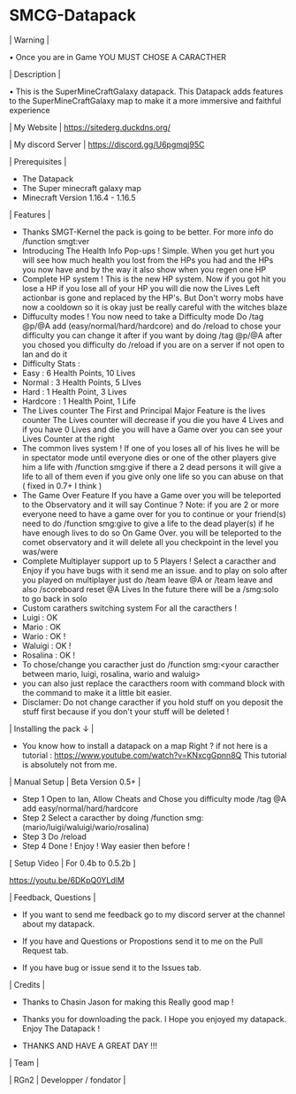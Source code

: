 # SMCG-Datapack

| Warning |

• Once you are in Game YOU MUST CHOSE A CARACTHER

| Description |

• This is the SuperMineCraftGalaxy datapack. This Datapack adds features to the SuperMineCraftGalaxy map to make it a more immersive and faithful experience

| My Website | https://sitederg.duckdns.org/

| My discord Server | https://discord.gg/U6pgmqj95C

| Prerequisites |

- The Datapack
- The Super minecraft galaxy map
- Minecraft Version 1.16.4 - 1.16.5

| Features |

- Thanks SMGT-Kernel the pack is going to be better. For more info do /function smgt:ver
- Introducing The Health Info Pop-ups ! Simple. When you get hurt you will see how much health you lost from the HPs you had and the HPs you now have and by the way it also show when you regen one HP
- Complete HP system ! This is the new HP system. Now if you got hit you lose a HP if you lose all of your HP you will die now the Lives Left actionbar is gone and replaced by the HP's. But Don't worry mobs have now a cooldown so it is okay just be really careful with the witches blaze
- Diffuculty modes ! You now need to take a Difficulty mode Do /tag @p/@A add (easy/normal/hard/hardcore) and do /reload to chose your difficulty you can change it after if you want by doing /tag @p/@A after you chosed you difficulty do /reload if you are on a server if not open to lan and do it
- Difficulty Stats :
 - Easy : 6 Health Points, 10 Lives
 - Normal : 3 Health Points, 5 LIves
 - Hard : 1 Health Point, 3 Lives
 - Hardcore : 1 Health Point, 1 Life
- The Lives counter The First and Principal Major Feature is the lives counter The Lives counter will decrease if you die you have 4 Lives and if you have 0 Lives and die you will have a Game over you can see your Lives Counter at the right
- The common lives system ! If one of you loses all of his lives he will be in spectator mode until everyone dies or one of the other players give him a life with /function smg:give if there a 2 dead persons it will give a life to all of them even if you give only one life so you can abuse on that ( fixed in 0.7+ I think )
- The Game Over Feature If you have a Game over you will be teleported to the Observatory and it will say Continue ? Note: if you are 2 or more everyone need to have a game over for you to continue or your friend(s) need to do /function smg:give to give a life to the dead player(s) if he have enough lives to do so On Game Over. you will be teleported to the comet observatory and it will delete all you checkpoint in the level you was/were
- Complete Multiplayer support up to 5 Players ! Select a caracther and Enjoy if you have bugs with it send me an issue. and to play on solo after you played on multiplayer just do /team leave @A or /team leave and also /scoreboard reset @A Lives In the future there will be a /smg:solo to go back in solo
- Custom carathers switching system For all the caracthers !
 - Luigi : OK
 - Mario : OK
 - Wario : OK !
 - Waluigi : OK !
 - Rosalina : OK !
- To chose/change you caracther just do /function smg:<your caracther between mario, luigi, rosalina, wario and waluig>
 - you can also just replace the caracthers room with command block with the command to make it a little bit easier.
 - Disclamer: Do not change caracther if you hold stuff on you deposit the stuff first because if you don't your stuff will be deleted !

| Installing the pack ↓ |

- You know how to install a datapack on a map Right ?
if not here is a tutorial : https://www.youtube.com/watch?v=KNxcgGpnn8Q
This tutorial is absolutely not from me.

| Manual Setup | Beta Version 0.5+ |

- Step 1
Open to lan, Allow Cheats and Chose you difficulty mode /tag @A add easy/normal/hard/hardcore
- Step 2
Select a caracther by doing /function smg:(mario/luigi/waluigi/wario/rosalina)
- Step 3
Do /reload
- Step 4
Done ! Enjoy ! Way easier then before !

[ Setup Video | For 0.4b to 0.5.2b ]

 https://youtu.be/6DKpQ0YLdlM

| Feedback, Questions |

- If you want to send me feedback go to my discord server at the channel about my datapack.

- If you have and Questions or Propostions send it to me on the Pull Request tab.

- If you have bug or issue send it to the Issues tab.

| Credits |

- Thanks to Chasin Jason for making this Really good map !

- Thanks you for downloading the pack. I Hope you enjoyed my datapack. Enjoy The Datapack !

- THANKS AND HAVE A GREAT DAY !!!

| Team |

| RGn2 | Developper / fondator |
